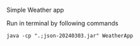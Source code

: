 Simple Weather app

Run in terminal by following commands

    java -cp ".;json-20240303.jar" WeatherApp
